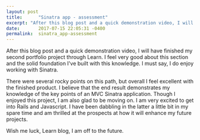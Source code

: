 ```yaml
---
layout: post
title:      "Sinatra app - assessment"
excerpt: "After this blog post and a quick demonstration video, I will have finished my second portfolio project through Learn."
date:       2017-07-15 22:05:31 -0400
permalink:  sinatra_app-assessment
---
```



After this blog post and a quick demonstration video, I will have finished my second portfolio project through Learn.  I feel very good about this section and the solid foundation I've built with this knowledge.  I must say, I do enjoy working with Sinatra.

There were several rocky points on this path, but overall I feel excellent with the finished product.  I believe that the end result demonstrates my knowledge of the key points of an MVC Sinatra application.  Though I enjoyed this project, I am also glad to be moving on.  I am very excited to get into Rails and Javascript.  I have been dabbling in the latter a little bit in my spare time and am thrilled at the prospects at how it will enhance my future projects.

Wish me luck, Learn blog, I am off to the future.
